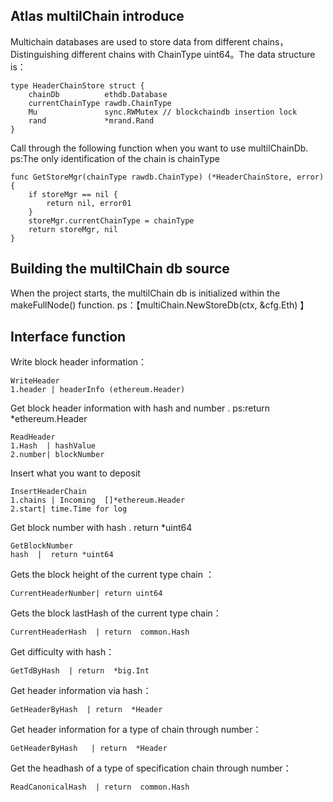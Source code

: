 ## Atlas multilChain introduce

Multichain databases are used to store data from different chains，Distinguishing different chains with ChainType uint64。The data structure is：
```golang
type HeaderChainStore struct {
	chainDb          ethdb.Database
	currentChainType rawdb.ChainType
	Mu               sync.RWMutex // blockchaindb insertion lock
	rand             *mrand.Rand
}
```
Call through the following function when you want to use multilChainDb.   ps:The only identification of the chain is chainType
```golang
func GetStoreMgr(chainType rawdb.ChainType) (*HeaderChainStore, error) {
	if storeMgr == nil {
		return nil, error01
	}
	storeMgr.currentChainType = chainType
	return storeMgr, nil
}
```


## Building the multilChain db source

When the project starts, the multilChain db is initialized within the makeFullNode() function.    ps：【multiChain.NewStoreDb(ctx, &cfg.Eth) 】

## Interface function
Write block header information：
```golang
WriteHeader 
1.header | headerInfo (ethereum.Header)
```
Get block header information with hash and number .  ps:return *ethereum.Header 
```golang
ReadHeader
1.Hash  | hashValue
2.number| blockNumber
```
Insert what you want to deposit
```golang
InsertHeaderChain 
1.chains | Incoming  []*ethereum.Header
2.start| time.Time for log
```
Get block number with hash .  return *uint64
```golang
GetBlockNumber 
hash  |  return *uint64
```
Gets the block height of the current type chain ：
```golang
CurrentHeaderNumber| return uint64
```

Gets the block lastHash of the current type chain：
```golang
CurrentHeaderHash  | return  common.Hash
```

Get difficulty with hash：
```golang
GetTdByHash  | return  *big.Int
```

Get header information via hash：
```golang
GetHeaderByHash  | return  *Header
```

Get header information for a type of chain through number：
```golang
GetHeaderByHash   | return  *Header
```

Get the headhash of a type of specification chain through number：

```golang
ReadCanonicalHash  | return  common.Hash
```







